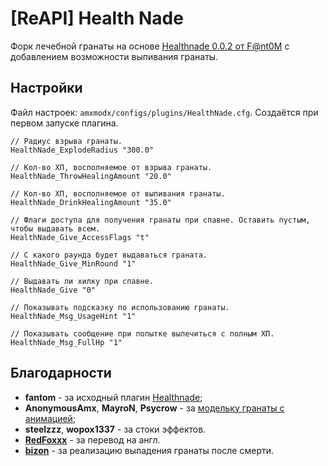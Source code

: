 # [ReAPI] Health Nade

Форк лечебной гранаты на основе [Healthnade 0.0.2 от F@nt0M](https://dev-cs.ru/resources/992/) с добавлением возможности выпивания гранаты.

## Настройки

Файл настроек: `amxmodx/configs/plugins/HealthNade.cfg`. Создаётся при первом запуске плагина.

```
// Радиус взрыва гранаты.
HealthNade_ExplodeRadius "300.0"

// Кол-во ХП, восполняемое от взрыва гранаты.
HealthNade_ThrowHealingAmount "20.0"

// Кол-во ХП, восполняемое от выпивания гранаты.
HealthNade_DrinkHealingAmount "35.0"

// Флаги доступа для получения гранаты при спавне. Оставить пустым, чтобы выдавать всем.
HealthNade_Give_AccessFlags "t"

// С какого раунда будет выдаваться граната.
HealthNade_Give_MinRound "1"

// Выдавать ли хилку при спавне.
HealthNade_Give "0"

// Показывать подсказку по использованию гранаты.
HealthNade_Msg_UsageHint "1"

// Показывать сообщение при попытке вылечиться с полным ХП.
HealthNade_Msg_FullHp "1"
```

## Благодарности

- **fantom** - за исходный плагин [Healthnade](https://dev-cs.ru/resources/992/);
- **AnonymousAmx**, **MayroN**, **Psycrow** - за [модельку гранаты с анимацией](https://dev-cs.ru/threads/18355/);
- **steelzzz**, **wopox1337** - за стоки эффектов.
- **[RedFoxxx](https://dev-cs.ru/members/8560/)** - за перевод на англ.
- **[bizon](https://dev-cs.ru/members/4218/)** - за реализацию выпадения гранаты после смерти.
